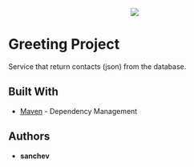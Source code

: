 <p align="center">
<a href="https://travis-ci.org/sanchev/helloservice"><img src="https://travis-ci.org/sanchev/helloservice.svg?branch=master"><alt="Build Status"></a>
</p>

# Greeting Project

Service that return contacts (json) from the database.

## Built With

* [Maven](https://maven.apache.org/) - Dependency Management

## Authors

* **sanchev**
